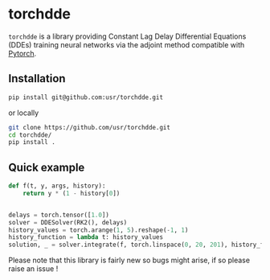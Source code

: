 # torchdde

`torchdde` is a library providing Constant Lag Delay Differential Equations (DDEs) training neural networks via the adjoint method compatible with [Pytorch](https://github.com/pytorch/pytorch).

## Installation

```bash
pip install git@github.com:usr/torchdde.git
```

or locally

```bash
git clone https://github.com/usr/torchdde.git
cd torchdde/
pip install .
```

## Quick example

```python
def f(t, y, args, history):
    return y * (1 - history[0])


delays = torch.tensor([1.0])
solver = DDESolver(RK2(), delays)
history_values = torch.arange(1, 5).reshape(-1, 1)
history_function = lambda t: history_values
solution, _ = solver.integrate(f, torch.linspace(0, 20, 201), history_function, None)
```

Please note that this library is fairly new so bugs might arise, if so please raise an issue !
